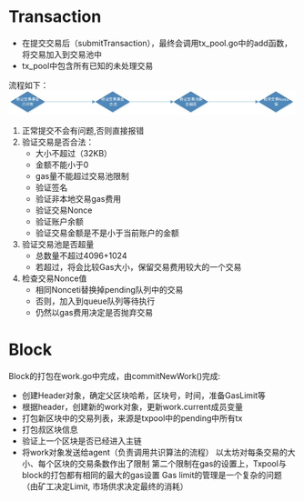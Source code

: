 # Transaction
- 在提交交易后（submitTransaction），最终会调用tx_pool.go中的add函数，将交易加入到交易池中
- tx_pool中包含所有已知的未处理交易

流程如下：
![submitTransaction](img/20180422/submitTransaction.jpg)

1. 正常提交不会有问题,否则直接报错
2. 验证交易是否合法：
   - 大小不超过（32KB）
   - 金额不能小于0
   - gas量不能超过交易池限制
   - 验证签名
   - 验证非本地交易gas费用
   - 验证交易Nonce
   - 验证账户余额
   - 验证交易金额是不是小于当前账户的金额
3. 验证交易池是否超量
   - 总数量不超过4096+1024
   - 若超过，将会比较Gas大小，保留交易费用较大的一个交易
4. 检查交易Nonce值
   - 相同Nonceti替换掉pending队列中的交易
   - 否则，加入到queue队列等待执行
   - 仍然以gas费用决定是否抛弃交易

# Block
Block的打包在work.go中完成，由commitNewWork()完成:
- 创建Header对象，确定父区块哈希，区块号，时间，准备GasLimit等
- 根据header，创建新的work对象，更新work.current成员变量
- 打包新区块中的交易列表，来源是txpool中的pending中所有tx
- 打包叔区块信息
- 验证上一个区块是否已经进入主链
- 将work对象发送给agent（负责调用共识算法的流程）
以太坊对每条交易的大小、每个区块的交易条数作出了限制
第二个限制在gas的设置上，Txpool与block的打包都有相同的最大的gas设置
Gas limit的管理是一个复杂的问题（由矿工决定Limit, 市场供求决定最终的消耗）

